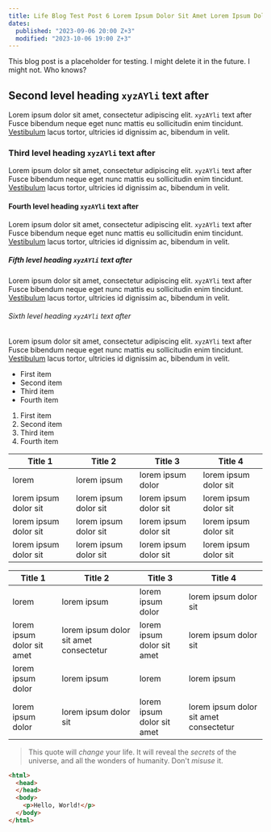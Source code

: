 ```yaml
---
title: Life Blog Test Post 6 Lorem Ipsum Dolor Sit Amet Lorem Ipsum Dolor Sit Amet
dates:
  published: "2023-09-06 20:00 Z+3"
  modified: "2023-10-06 19:00 Z+3"
---
```


This blog post is a placeholder for testing. I might delete it in the future. I might not. Who knows?
<!--excerpt-->

## Second level heading `xyzAYli` text after

Lorem ipsum dolor sit amet, consectetur adipiscing elit. `xyzAYli` text after Fusce bibendum neque eget nunc mattis eu sollicitudin enim tincidunt. [Vestibulum](https://example.com) lacus tortor, ultricies id dignissim ac, bibendum in velit.

### Third level heading `xyzAYli` text after

Lorem ipsum dolor sit amet, consectetur adipiscing elit. `xyzAYli` text after Fusce bibendum neque eget nunc mattis eu sollicitudin enim tincidunt. [Vestibulum](https://example.com) lacus tortor, ultricies id dignissim ac, bibendum in velit.

#### Fourth level heading `xyzAYli` text after

Lorem ipsum dolor sit amet, consectetur adipiscing elit. `xyzAYli` text after Fusce bibendum neque eget nunc mattis eu sollicitudin enim tincidunt. [Vestibulum](https://example.com) lacus tortor, ultricies id dignissim ac, bibendum in velit.

##### Fifth level heading `xyzAYli` text after

Lorem ipsum dolor sit amet, consectetur adipiscing elit. `xyzAYli` text after Fusce bibendum neque eget nunc mattis eu sollicitudin enim tincidunt. [Vestibulum](https://example.com) lacus tortor, ultricies id dignissim ac, bibendum in velit.

###### Sixth level heading `xyzAYli` text after

Lorem ipsum dolor sit amet, consectetur adipiscing elit. `xyzAYli` text after Fusce bibendum neque eget nunc mattis eu sollicitudin enim tincidunt. [Vestibulum](https://example.com) lacus tortor, ultricies id dignissim ac, bibendum in velit.

- First item
- Second item
- Third item
- Fourth item

1. First item
2. Second item
3. Third item
4. Fourth item

Title 1               | Title 2               | Title 3               | Title 4
--------------------- | --------------------- | --------------------- | ---------------------
lorem                 | lorem ipsum           | lorem ipsum dolor     | lorem ipsum dolor sit
lorem ipsum dolor sit | lorem ipsum dolor sit | lorem ipsum dolor sit | lorem ipsum dolor sit
lorem ipsum dolor sit | lorem ipsum dolor sit | lorem ipsum dolor sit | lorem ipsum dolor sit
lorem ipsum dolor sit | lorem ipsum dolor sit | lorem ipsum dolor sit | lorem ipsum dolor sit


Title 1 | Title 2 | Title 3 | Title 4
--- | --- | --- | ---
lorem | lorem ipsum | lorem ipsum dolor | lorem ipsum dolor sit
lorem ipsum dolor sit amet | lorem ipsum dolor sit amet consectetur | lorem ipsum dolor sit amet | lorem ipsum dolor sit
lorem ipsum dolor | lorem ipsum | lorem | lorem ipsum
lorem ipsum dolor | lorem ipsum dolor sit | lorem ipsum dolor sit amet | lorem ipsum dolor sit amet consectetur

> This quote will *change* your life. It will reveal the <i>secrets</i> of the universe, and all the wonders of humanity. Don't <em>misuse</em> it.

```html
<html>
  <head>
  </head>
  <body>
    <p>Hello, World!</p>
  </body>
</html>
```